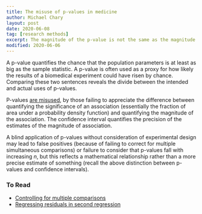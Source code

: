 ```yaml
---
title: The misuse of p-values in medicine
author: Michael Chary
layout: post
date: 2020-06-08
tag: [research methods] 
excerpt: The magnitude of the p-value is not the same as the magnitude of the effect size
modified: 2020-06-06
---
```




A p-value quantifies the chance that the population parameters is at least as big as the sample statistic. A p-value is often used as a proxy for how likely the results of a biomedical experiment could have risen by chance. Comparing these two sentences reveals the divide between the intended and actual uses of p-values. 

P-values [are misused](https://www.ncbi.nlm.nih.gov/pmc/articles/PMC5042133/), by those failing to appreciate the difference between quantifying the significance of an association (essentially the fraction of area under a probability density function) and quantifying the magnitude of the association. The confidence interval quantifies the precision of the estimates of the magnitude of association.  

A blind application of p-values without consideration of experimental design may lead to false positives (because of failing to correct for multiple simultaneous comparisons) or failure to consider that p-values fall with increasing _n_, but this reflects a mathematical relationship rather than a more precise estimate of something (recall the above distinction between p-values and confidence intervals). 


### To Read
* [Controlling for multiple comparisons](http://www.biostathandbook.com/multiplecomparisons.html)
* [Regressing residuals in second regression](https://stats.stackexchange.com/questions/158650/regress-residuals-in-second-regression)
